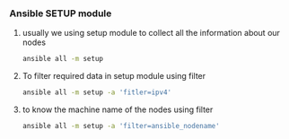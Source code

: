 ### Ansible SETUP module
1. usually we using setup module to collect all the information about our nodes
   ```sh 
   ansible all -m setup
   ```
2. To filter required data in setup module using filter
    ```sh 
   ansible all -m setup -a 'fitler=ipv4'
   ```
3. to know the machine name of the nodes using filter
    ```sh 
   ansible all -m setup -a 'filter=ansible_nodename'
   ```